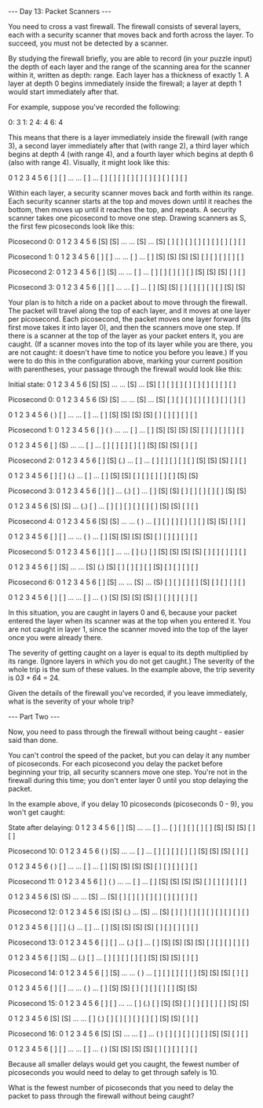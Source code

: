 --- Day 13: Packet Scanners ---

You need to cross a vast firewall. The firewall consists of several layers, each with a security scanner that moves back and forth across the layer. To succeed, you must not be detected by a scanner.

By studying the firewall briefly, you are able to record (in your puzzle input) the depth of each layer and the range of the scanning area for the scanner within it, written as depth: range. Each layer has a thickness of exactly 1. A layer at depth 0 begins immediately inside the firewall; a layer at depth 1 would start immediately after that.

For example, suppose you've recorded the following:

0: 3
1: 2
4: 4
6: 4

This means that there is a layer immediately inside the firewall (with range 3), a second layer immediately after that (with range 2), a third layer which begins at depth 4 (with range 4), and a fourth layer which begins at depth 6 (also with range 4). Visually, it might look like this:

0 1 2 3 4 5 6
[ ] [ ] ... ... [ ] ... [ ]
[ ] [ ] [ ] [ ]
[ ] [ ] [ ]
[ ] [ ]

Within each layer, a security scanner moves back and forth within its range. Each security scanner starts at the top and moves down until it reaches the bottom, then moves up until it reaches the top, and repeats. A security scanner takes one picosecond to move one step. Drawing scanners as S, the first few picoseconds look like this:

Picosecond 0:
0 1 2 3 4 5 6
[S] [S] ... ... [S] ... [S]
[ ] [ ] [ ] [ ]
[ ] [ ] [ ]
[ ] [ ]

Picosecond 1:
0 1 2 3 4 5 6
[ ] [ ] ... ... [ ] ... [ ]
[S] [S] [S] [S]
[ ] [ ] [ ]
[ ] [ ]

Picosecond 2:
0 1 2 3 4 5 6
[ ] [S] ... ... [ ] ... [ ]
[ ] [ ] [ ] [ ]
[S] [S] [S]
[ ] [ ]

Picosecond 3:
0 1 2 3 4 5 6
[ ] [ ] ... ... [ ] ... [ ]
[S] [S] [ ] [ ]
[ ] [ ] [ ]
[S] [S]

Your plan is to hitch a ride on a packet about to move through the firewall. The packet will travel along the top of each layer, and it moves at one layer per picosecond. Each picosecond, the packet moves one layer forward (its first move takes it into layer 0), and then the scanners move one step. If there is a scanner at the top of the layer as your packet enters it, you are caught. (If a scanner moves into the top of its layer while you are there, you are not caught: it doesn't have time to notice you before you leave.) If you were to do this in the configuration above, marking your current position with parentheses, your passage through the firewall would look like this:

Initial state:
0 1 2 3 4 5 6
[S] [S] ... ... [S] ... [S]
[ ] [ ] [ ] [ ]
[ ] [ ] [ ]
[ ] [ ]

Picosecond 0:
0 1 2 3 4 5 6
(S) [S] ... ... [S] ... [S]
[ ] [ ] [ ] [ ]
[ ] [ ] [ ]
[ ] [ ]

0 1 2 3 4 5 6
( ) [ ] ... ... [ ] ... [ ]
[S] [S] [S] [S]
[ ] [ ] [ ]
[ ] [ ]

Picosecond 1:
0 1 2 3 4 5 6
[ ] ( ) ... ... [ ] ... [ ]
[S] [S] [S] [S]
[ ] [ ] [ ]
[ ] [ ]

0 1 2 3 4 5 6
[ ] (S) ... ... [ ] ... [ ]
[ ] [ ] [ ] [ ]
[S] [S] [S]
[ ] [ ]

Picosecond 2:
0 1 2 3 4 5 6
[ ] [S] (.) ... [ ] ... [ ]
[ ] [ ] [ ] [ ]
[S] [S] [S]
[ ] [ ]

0 1 2 3 4 5 6
[ ] [ ] (.) ... [ ] ... [ ]
[S] [S] [ ] [ ]
[ ] [ ] [ ]
[S] [S]

Picosecond 3:
0 1 2 3 4 5 6
[ ] [ ] ... (.) [ ] ... [ ]
[S] [S] [ ] [ ]
[ ] [ ] [ ]
[S] [S]

0 1 2 3 4 5 6
[S] [S] ... (.) [ ] ... [ ]
[ ] [ ] [ ] [ ]
[ ] [S] [S]
[ ] [ ]

Picosecond 4:
0 1 2 3 4 5 6
[S] [S] ... ... ( ) ... [ ]
[ ] [ ] [ ] [ ]
[ ] [S] [S]
[ ] [ ]

0 1 2 3 4 5 6
[ ] [ ] ... ... ( ) ... [ ]
[S] [S] [S] [S]
[ ] [ ] [ ]
[ ] [ ]

Picosecond 5:
0 1 2 3 4 5 6
[ ] [ ] ... ... [ ] (.) [ ]
[S] [S] [S] [S]
[ ] [ ] [ ]
[ ] [ ]

0 1 2 3 4 5 6
[ ] [S] ... ... [S] (.) [S]
[ ] [ ] [ ] [ ]
[S] [ ] [ ]
[ ] [ ]

Picosecond 6:
0 1 2 3 4 5 6
[ ] [S] ... ... [S] ... (S)
[ ] [ ] [ ] [ ]
[S] [ ] [ ]
[ ] [ ]

0 1 2 3 4 5 6
[ ] [ ] ... ... [ ] ... ( )
[S] [S] [S] [S]
[ ] [ ] [ ]
[ ] [ ]

In this situation, you are caught in layers 0 and 6, because your packet entered the layer when its scanner was at the top when you entered it. You are not caught in layer 1, since the scanner moved into the top of the layer once you were already there.

The severity of getting caught on a layer is equal to its depth multiplied by its range. (Ignore layers in which you do not get caught.) The severity of the whole trip is the sum of these values. In the example above, the trip severity is 0*3 + 6*4 = 24.

Given the details of the firewall you've recorded, if you leave immediately, what is the severity of your whole trip?

--- Part Two ---

Now, you need to pass through the firewall without being caught - easier said than done.

You can't control the speed of the packet, but you can delay it any number of picoseconds. For each picosecond you delay the packet before beginning your trip, all security scanners move one step. You're not in the firewall during this time; you don't enter layer 0 until you stop delaying the packet.

In the example above, if you delay 10 picoseconds (picoseconds 0 - 9), you won't get caught:

State after delaying:
0 1 2 3 4 5 6
[ ] [S] ... ... [ ] ... [ ]
[ ] [ ] [ ] [ ]
[S] [S] [S]
[ ] [ ]

Picosecond 10:
0 1 2 3 4 5 6
( ) [S] ... ... [ ] ... [ ]
[ ] [ ] [ ] [ ]
[S] [S] [S]
[ ] [ ]

0 1 2 3 4 5 6
( ) [ ] ... ... [ ] ... [ ]
[S] [S] [S] [S]
[ ] [ ] [ ]
[ ] [ ]

Picosecond 11:
0 1 2 3 4 5 6
[ ] ( ) ... ... [ ] ... [ ]
[S] [S] [S] [S]
[ ] [ ] [ ]
[ ] [ ]

0 1 2 3 4 5 6
[S] (S) ... ... [S] ... [S]
[ ] [ ] [ ] [ ]
[ ] [ ] [ ]
[ ] [ ]

Picosecond 12:
0 1 2 3 4 5 6
[S] [S] (.) ... [S] ... [S]
[ ] [ ] [ ] [ ]
[ ] [ ] [ ]
[ ] [ ]

0 1 2 3 4 5 6
[ ] [ ] (.) ... [ ] ... [ ]
[S] [S] [S] [S]
[ ] [ ] [ ]
[ ] [ ]

Picosecond 13:
0 1 2 3 4 5 6
[ ] [ ] ... (.) [ ] ... [ ]
[S] [S] [S] [S]
[ ] [ ] [ ]
[ ] [ ]

0 1 2 3 4 5 6
[ ] [S] ... (.) [ ] ... [ ]
[ ] [ ] [ ] [ ]
[S] [S] [S]
[ ] [ ]

Picosecond 14:
0 1 2 3 4 5 6
[ ] [S] ... ... ( ) ... [ ]
[ ] [ ] [ ] [ ]
[S] [S] [S]
[ ] [ ]

0 1 2 3 4 5 6
[ ] [ ] ... ... ( ) ... [ ]
[S] [S] [ ] [ ]
[ ] [ ] [ ]
[S] [S]

Picosecond 15:
0 1 2 3 4 5 6
[ ] [ ] ... ... [ ] (.) [ ]
[S] [S] [ ] [ ]
[ ] [ ] [ ]
[S] [S]

0 1 2 3 4 5 6
[S] [S] ... ... [ ] (.) [ ]
[ ] [ ] [ ] [ ]
[ ] [S] [S]
[ ] [ ]

Picosecond 16:
0 1 2 3 4 5 6
[S] [S] ... ... [ ] ... ( )
[ ] [ ] [ ] [ ]
[ ] [S] [S]
[ ] [ ]

0 1 2 3 4 5 6
[ ] [ ] ... ... [ ] ... ( )
[S] [S] [S] [S]
[ ] [ ] [ ]
[ ] [ ]

Because all smaller delays would get you caught, the fewest number of picoseconds you would need to delay to get through safely is 10.

What is the fewest number of picoseconds that you need to delay the packet to pass through the firewall without being caught?
